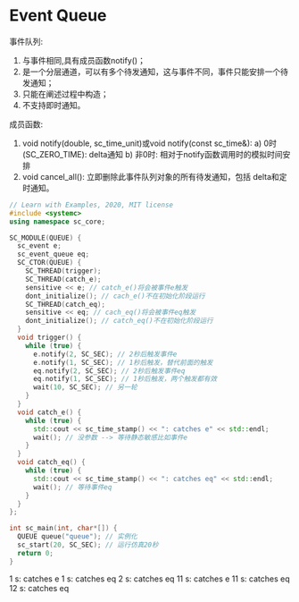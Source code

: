 # Event Queue

事件队列:

  1. 与事件相同,具有成员函数notify()；
  2. 是一个分层通道，可以有多个待发通知，这与事件不同，事件只能安排一个待发通知；
  3. 只能在阐述过程中构造；
  4. 不支持即时通知。

成员函数:

  1. void notify(double, sc_time_unit)或void notify(const sc_time&):
    a) 0时(SC_ZERO_TIME): delta通知
    b) 非0时: 相对于notify函数调用时的模拟时间安排
  2. void cancel_all(): 立即删除此事件队列对象的所有待发通知，包括 delta和定时通知。

```cpp
// Learn with Examples, 2020, MIT license
#include <systemc>
using namespace sc_core;

SC_MODULE(QUEUE) {
  sc_event e;
  sc_event_queue eq;
  SC_CTOR(QUEUE) {
    SC_THREAD(trigger);
    SC_THREAD(catch_e);
    sensitive << e; // catch_e()将会被事件e触发
    dont_initialize(); // cach_e()不在初始化阶段运行
    SC_THREAD(catch_eq);
    sensitive << eq; // cach_eq()将会被事件eq触发
    dont_initialize(); // catch_eq()不在初始化阶段运行
  }
  void trigger() {
    while (true) {
      e.notify(2, SC_SEC); // 2秒后触发事件e
      e.notify(1, SC_SEC); // 1秒后触发，替代前面的触发
      eq.notify(2, SC_SEC); // 2秒后触发事件eq
      eq.notify(1, SC_SEC); // 1秒后触发，两个触发都有效
      wait(10, SC_SEC); // 另一轮
    }
  }
  void catch_e() {
    while (true) {
      std::cout << sc_time_stamp() << ": catches e" << std::endl;
      wait(); // 没参数 --> 等待静态敏感比如事件e
    }
  }
  void catch_eq() {
    while (true) {
      std::cout << sc_time_stamp() << ": catches eq" << std::endl;
      wait(); // 等待事件eq
    }
  }
};

int sc_main(int, char*[]) {
  QUEUE queue("queue"); // 实例化
  sc_start(20, SC_SEC); // 运行仿真20秒
  return 0;
}
```

1 s: catches e
1 s: catches eq
2 s: catches eq
11 s: catches e
11 s: catches eq
12 s: catches eq
